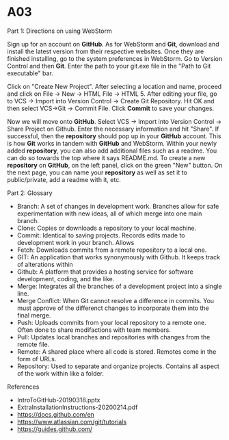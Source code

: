# A03

Part 1: Directions on using WebStorm

Sign up for an account on **GitHub**. As for WebStorm and **Git**, download and install the latest version from their respective websites. Once they are finished installing, go to the system preferences in WebStorm. Go to Version Control and then **Git**. Enter the path to your git.exe file in the "Path to Git executable" bar.

Click on "Create New Project". After selecting a location and name, proceed and click on File -> New -> HTML File -> HTML 5. After editing your file, go to VCS -> Import into Version Control -> Create Git Repository. Hit OK and then select VCS->Git -> Commit File. Click **Commit** to save your changes.

Now we will move onto **GitHub**. Select VCS -> Import into Version Control -> Share Project on Github. Enter the necessary information and hit "Share". If successful, then the **repository** should pop up in your **GitHub** account. This is how **Git** works in tandem with **GitHub** and WebStorm. Within your newly added **repository**, you can also add additional files such as a readme. You can do so towards the top where it says README.md. To create a new **repository** on **GitHub**, on the left panel, click on the green "New" button. On the next page, you can name your **repository** as well as set it to public/private, add a readme with it, etc.


Part 2: Glossary

- Branch: A set of changes in development work. Branches allow for safe experimentation with new ideas, all of which merge into one main branch.
- Clone: Copies or downloads a repository to your local machine.
- Commit: Identical to saving projects. Records edits made to development work in your branch. Allows 
- Fetch: Downloads commits from a remote repository to a local one. 
- GIT: An application that works synonymously with Github. It keeps track of alterations within 
- Github: A platform that provides a hosting service for software development, coding, and the like.
- Merge: Integrates all the branches of a development project into a single line.
- Merge Conflict: When Git cannot resolve a difference in commits. You must approve of the differenct changes to incorporate them into the final merge.
- Push: Uploads commits from your local repository to a remote one. Often done to share modifactions with team members.
- Pull: Updates local branches and repositories with changes from the remote file.
- Remote: A shared place where all code is stored. Remotes come in the form of URLs.
- Repository: Used to separate and organize projects. Contains all aspect of the work within like a folder.


References
- IntroToGitHub-20190318.pptx
- ExtraInstallationInstructions-20200214.pdf
- https://docs.github.com/en
- https://www.atlassian.com/git/tutorials
- https://guides.github.com/
